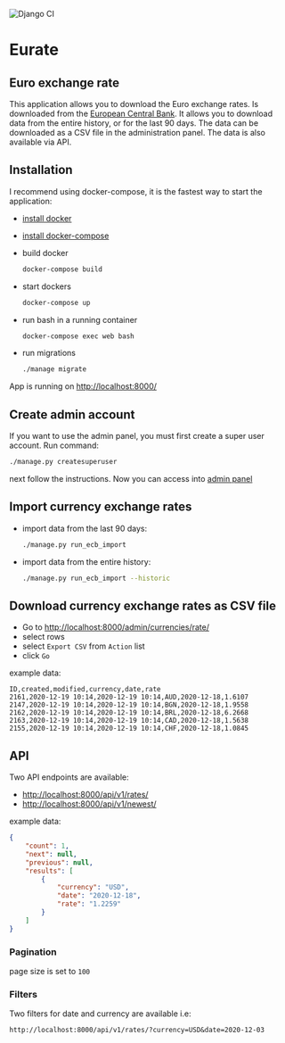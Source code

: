 ![Django CI](https://github.com/ssabuda/eurate/workflows/Django%20CI/badge.svg)

# Eurate

## Euro exchange rate

This application allows you to download the Euro exchange rates. Is downloaded from
the [European Central Bank]("https://www.ecb.europa.eu/"). It allows you to download data from the entire history, or
for the last 90 days. The data can be downloaded as a CSV file in the administration panel. The data is also available
via API.

## Installation

I recommend using docker-compose, it is the fastest way to start the application:

- [install docker](https://docs.docker.com/engine/install/)
- [install docker-compose](https://docs.docker.com/compose/install/)
- build docker

    ```bash
    docker-compose build
    ```

- start dockers

    ```bash
    docker-compose up
    ```

- run bash in a running container

    ```bash
    docker-compose exec web bash
    ```

- run migrations

    ```bash
    ./manage migrate
    ```

App is running on [http://localhost:8000/](http://localhost:8000/)

## Create admin account

If you want to use the admin panel, you must first create a super user account. Run command:

```bash
./manage.py createsuperuser
```

next follow the instructions. Now you can access into [admin panel](http://localhost:8000/admin/)

## Import currency exchange rates

- import data from the last 90 days:
    ```bash
    ./manage.py run_ecb_import
    ```
- import data from the entire history:
    ```bash
  ./manage.py run_ecb_import --historic
    ```

## Download currency exchange rates as CSV file

- Go to [http://localhost:8000/admin/currencies/rate/](http://localhost:8000/admin/currencies/rate/)
- select rows
- select `Export CSV` from `Action` list
- click `Go`

example data:

```text
ID,created,modified,currency,date,rate
2161,2020-12-19 10:14,2020-12-19 10:14,AUD,2020-12-18,1.6107
2147,2020-12-19 10:14,2020-12-19 10:14,BGN,2020-12-18,1.9558
2162,2020-12-19 10:14,2020-12-19 10:14,BRL,2020-12-18,6.2668
2163,2020-12-19 10:14,2020-12-19 10:14,CAD,2020-12-18,1.5638
2155,2020-12-19 10:14,2020-12-19 10:14,CHF,2020-12-18,1.0845
```

## API
Two API endpoints are available:
- [http://localhost:8000/api/v1/rates/](http://localhost:8000/api/v1/rates/)
- [http://localhost:8000/api/v1/newest/](http://localhost:8000/api/v1/newest/)

example data:
```json
{
    "count": 1,
    "next": null,
    "previous": null,
    "results": [
        {
            "currency": "USD",
            "date": "2020-12-18",
            "rate": "1.2259"
        }
    ]
}
```
### Pagination
page size is set to `100`

### Filters
Two filters for date and currency are available i.e:
```text
http://localhost:8000/api/v1/rates/?currency=USD&date=2020-12-03
```
